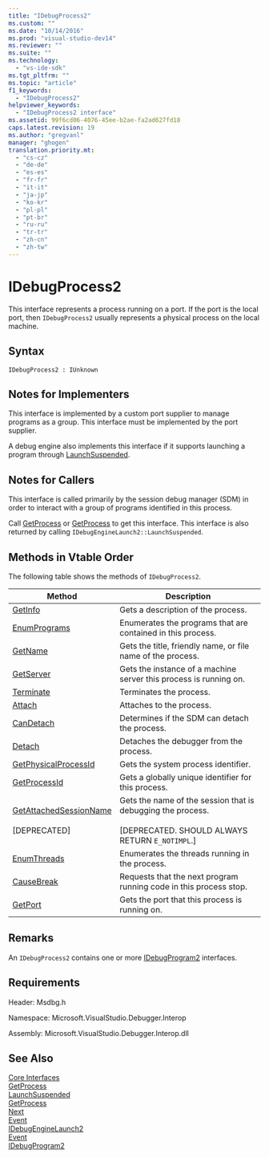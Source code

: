 ```yaml
---
title: "IDebugProcess2"
ms.custom: ""
ms.date: "10/14/2016"
ms.prod: "visual-studio-dev14"
ms.reviewer: ""
ms.suite: ""
ms.technology: 
  - "vs-ide-sdk"
ms.tgt_pltfrm: ""
ms.topic: "article"
f1_keywords: 
  - "IDebugProcess2"
helpviewer_keywords: 
  - "IDebugProcess2 interface"
ms.assetid: 99f6cd06-4076-45ee-b2ae-fa2ad627fd18
caps.latest.revision: 19
ms.author: "gregvanl"
manager: "ghogen"
translation.priority.mt: 
  - "cs-cz"
  - "de-de"
  - "es-es"
  - "fr-fr"
  - "it-it"
  - "ja-jp"
  - "ko-kr"
  - "pl-pl"
  - "pt-br"
  - "ru-ru"
  - "tr-tr"
  - "zh-cn"
  - "zh-tw"
---
```

# IDebugProcess2
This interface represents a process running on a port. If the port is the local port, then `IDebugProcess2` usually represents a physical process on the local machine.  
  
## Syntax  
  
```  
IDebugProcess2 : IUnknown  
```  
  
## Notes for Implementers  
 This interface is implemented by a custom port supplier to manage programs as a group. This interface must be implemented by the port supplier.  
  
 A debug engine also implements this interface if it supports launching a program through [LaunchSuspended](../extensibility/idebugenginelaunch2--launchsuspended.md).  
  
## Notes for Callers  
 This interface is called primarily by the session debug manager (SDM) in order to interact with a group of programs identified in this process.  
  
 Call [GetProcess](../extensibility/idebugprogram2--getprocess.md) or [GetProcess](../extensibility/idebugport2--getprocess.md) to get this interface. This interface is also returned by calling `IDebugEngineLaunch2::LaunchSuspended`.  
  
## Methods in Vtable Order  
 The following table shows the methods of `IDebugProcess2`.  
  
|Method|Description|  
|------------|-----------------|  
|[GetInfo](../extensibility/idebugprocess2--getinfo.md)|Gets a description of the process.|  
|[EnumPrograms](../extensibility/idebugprocess2--enumprograms.md)|Enumerates the programs that are contained in this process.|  
|[GetName](../extensibility/idebugprocess2--getname.md)|Gets the title, friendly name, or file name of the process.|  
|[GetServer](../extensibility/idebugprocess2--getserver.md)|Gets the instance of a machine server this process is running on.|  
|[Terminate](../extensibility/idebugprocess2--terminate.md)|Terminates the process.|  
|[Attach](../extensibility/idebugprocess2--attach.md)|Attaches to the process.|  
|[CanDetach](../extensibility/idebugprocess2--candetach.md)|Determines if the SDM can detach the process.|  
|[Detach](../extensibility/idebugprocess2--detach.md)|Detaches the debugger from the process.|  
|[GetPhysicalProcessId](../extensibility/idebugprocess2--getphysicalprocessid.md)|Gets the system process identifier.|  
|[GetProcessId](../extensibility/idebugprocess2--getprocessid.md)|Gets a globally unique identifier for this process.|  
|[GetAttachedSessionName](../extensibility/idebugprocess2--getattachedsessionname.md)<br /><br /> [DEPRECATED]|Gets the name of the session that is debugging the process.<br /><br /> [DEPRECATED. SHOULD ALWAYS RETURN `E_NOTIMPL`.]|  
|[EnumThreads](../extensibility/idebugprocess2--enumthreads.md)|Enumerates the threads running in the process.|  
|[CauseBreak](../extensibility/idebugprocess2--causebreak.md)|Requests that the next program running code in this process stop.|  
|[GetPort](../extensibility/idebugprocess2--getport.md)|Gets the port that this process is running on.|  
  
## Remarks  
 An `IDebugProcess2` contains one or more [IDebugProgram2](../extensibility/idebugprogram2.md) interfaces.  
  
## Requirements  
 Header: Msdbg.h  
  
 Namespace: Microsoft.VisualStudio.Debugger.Interop  
  
 Assembly: Microsoft.VisualStudio.Debugger.Interop.dll  
  
## See Also  
 [Core Interfaces](../extensibility/core-interfaces.md)   
 [GetProcess](../extensibility/idebugport2--getprocess.md)   
 [LaunchSuspended](../extensibility/idebugenginelaunch2--launchsuspended.md)   
 [GetProcess](../extensibility/idebugprogram2--getprocess.md)   
 [Next](../extensibility/ienumdebugprocesses2--next.md)   
 [Event](../extensibility/idebugportevents2--event.md)   
 [IDebugEngineLaunch2](../extensibility/idebugenginelaunch2.md)   
 [Event](../extensibility/idebugeventcallback2--event.md)   
 [IDebugProgram2](../extensibility/idebugprogram2.md)